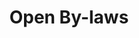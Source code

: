 ---
layout: tool
name: openbylaws
title: Open By-laws
external-url: http://municipalmoney.gov.za/
image: openbylaws.png
logo: 
oneliner: By-laws for Cape Town, JHB and Durban - online and searchable
opener: Open By-laws South Africa is a project to help South Africans be more informed about the legislation that governs them.
tool-info:
- bullet: Freely available in open formats
- bullet: Easy to read HTML format and machine readable
- bullet: Easy to share, link to, including directly to parts, chapters and sections
slideshow:
- image: obl1.jpg
- image: obl2.jpg
- image: obl3.jpg
creators:
- name: greg
collaborators:
- name: AMI
  image: ami.png
  external-url: #
- name: Shuttleworth Foundation
  image: shuttleworth.png
  external-url: #
---